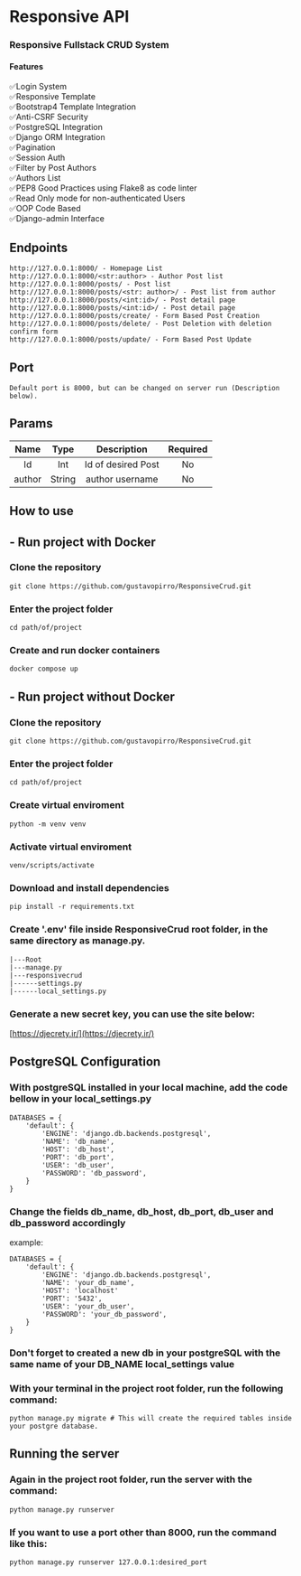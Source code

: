# Responsive API

### Responsive Fullstack CRUD System
#### Features
✅Login System<br>
✅Responsive Template<br>
✅Bootstrap4 Template Integration<br>
✅Anti-CSRF Security<br>
✅PostgreSQL Integration<br>
✅Django ORM Integration<br>
✅Pagination<br>
✅Session Auth<br>
✅Filter by Post Authors<br>
✅Authors List<br>
✅PEP8 Good Practices using Flake8 as code linter<br>
✅Read Only mode for non-authenticated Users<br>
✅OOP Code Based<br>
✅Django-admin Interface<br>

## Endpoints
```
http://127.0.0.1:8000/ - Homepage List
http://127.0.0.1:8000/<str:author> - Author Post list
http://127.0.0.1:8000/posts/ - Post list
http://127.0.0.1:8000/posts/<str: author>/ - Post list from author
http://127.0.0.1:8000/posts/<int:id>/ - Post detail page
http://127.0.0.1:8000/posts/<int:id>/ - Post detail page
http://127.0.0.1:8000/posts/create/ - Form Based Post Creation
http://127.0.0.1:8000/posts/delete/ - Post Deletion with deletion confirm form
http://127.0.0.1:8000/posts/update/ - Form Based Post Update
```
## Port
```
Default port is 8000, but can be changed on server run (Description below).
```

## Params
| Name   |      Type      |  Description | Required
|:----------:|:-------------:|:----------:|:------:|
| Id |  Int | Id of desired Post | No
| author |  String | author username | No


## How to use

## - Run project with Docker

### Clone the repository
```
git clone https://github.com/gustavopirro/ResponsiveCrud.git
```

### Enter the project folder
```
cd path/of/project
```

### Create and run docker containers
```
docker compose up
```

## - Run project without Docker

### Clone the repository
```
git clone https://github.com/gustavopirro/ResponsiveCrud.git
```
### Enter the project folder
```
cd path/of/project
```

### Create virtual enviroment
```
python -m venv venv
```

### Activate virtual enviroment
```
venv/scripts/activate
```

### Download and install dependencies
```
pip install -r requirements.txt
```

### Create '.env' file inside ResponsiveCrud root folder, in the same directory as manage.py.
```
|---Root
|---manage.py
|---responsivecrud
|------settings.py
|------local_settings.py
```

### Generate a new secret key, you can use the site below:
[https://djecrety.ir/](https://djecrety.ir/)

## PostgreSQL Configuration
### With postgreSQL installed in your local machine, add the code bellow in your local_settings.py
```
DATABASES = {
    'default': {
        'ENGINE': 'django.db.backends.postgresql',
        'NAME': 'db_name',
        'HOST': 'db_host',
        'PORT': 'db_port',
        'USER': 'db_user',
        'PASSWORD': 'db_password',
    }
}
```

### Change the fields db_name, db_host, db_port, db_user and db_password accordingly
example:
```
DATABASES = {
    'default': {
        'ENGINE': 'django.db.backends.postgresql',
        'NAME': 'your_db_name',
        'HOST': 'localhost'
        'PORT': '5432',
        'USER': 'your_db_user',
        'PASSWORD': 'your_db_password',
    }
}
```

### Don't forget to created a new db in your postgreSQL with the same name of your DB_NAME local_settings value

### With your terminal in the project root folder, run the following command:
```
python manage.py migrate # This will create the required tables inside your postgre database.
```

## Running the server
### Again in the project root folder, run the server with the command:
```
python manage.py runserver
```
### If you want to use a port other than 8000, run the command like this:
```
python manage.py runserver 127.0.0.1:desired_port
```
